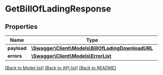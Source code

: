 # GetBillOfLadingResponse

## Properties
Name | Type | Description | Notes
------------ | ------------- | ------------- | -------------
**payload** | [**\Swagger\Client\Models\BillOfLadingDownloadURL**](BillOfLadingDownloadURL.md) |  | [optional] 
**errors** | [**\Swagger\Client\Models\ErrorList**](ErrorList.md) |  | [optional] 

[[Back to Model list]](../../README.md#documentation-for-models) [[Back to API list]](../../README.md#documentation-for-api-endpoints) [[Back to README]](../../README.md)

